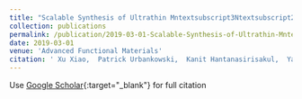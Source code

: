 ```yaml
---
title: "Scalable Synthesis of Ultrathin Mntextsubscript3Ntextsubscript2 Exhibiting Room-Temperature Antiferromagnetism"
collection: publications
permalink: /publication/2019-03-01-Scalable-Synthesis-of-Ultrathin-Mntextsubscript3Ntextsubscript2-Exhibiting-Room-Temperature-Antiferromagnetism
date: 2019-03-01
venue: 'Advanced Functional Materials'
citation: ' Xu Xiao,  Patrick Urbankowski,  Kanit Hantanasirisakul,  Yao Yang,  Stephen Sasaki,  Long Yang,  Chi Chen,  Hao Wang,  Ling Miao,  Sarah Tolbert,  Simon Billinge,  H{\&apos;e}ctor Abru{\~n}a,  Steven May,  Yury Gogotsi, &quot;Scalable Synthesis of Ultrathin Mntextsubscript3Ntextsubscript2 Exhibiting Room-Temperature Antiferromagnetism.&quot; Advanced Functional Materials, 2019.'
---
```

Use [Google Scholar](https://scholar.google.com/scholar?q=Scalable+Synthesis+of+Ultrathin+Mntextsubscript3Ntextsubscript2+Exhibiting+Room+Temperature+Antiferromagnetism){:target="_blank"} for full citation